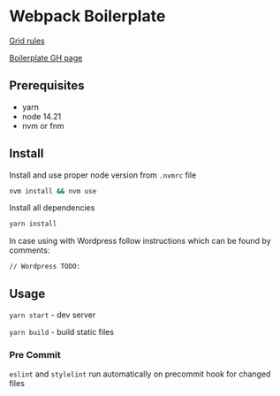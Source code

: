 # Webpack Boilerplate

[Grid rules](https://get.foundation/sites/docs/xy-grid.html)

[Boilerplate GH page](https://yuchiko.github.io/webpack-boilerplate/)

## Prerequisites

- yarn
- node 14.21
- nvm or fnm

## Install

Install and use proper node version from `.nvmrc` file

```bash
nvm install && nvm use
```

Install all dependencies
```bash
yarn install
```

In case using with Wordpress follow instructions which can be found by comments:
```
// Wordpress TODO:
```

## Usage

`yarn start` - dev server

`yarn build` - build static files


### Pre Commit
`eslint` and `stylelint` run automatically on precommit hook for changed files
